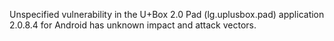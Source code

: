 Unspecified vulnerability in the U+Box 2.0 Pad (lg.uplusbox.pad) application 2.0.8.4 for Android has unknown impact and attack vectors.